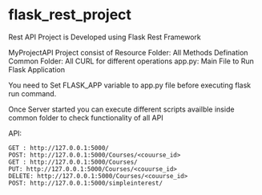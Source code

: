 # flask_rest_project
Rest API Project is Developed using Flask Rest Framework

MyProjectAPI Project consist of
	Resource Folder: All Methods Defination
	Common Folder: All CURL for different operations
	app.py: Main File to Run Flask Application
	
You need to Set FLASK_APP variable to app.py file before executing flask run command.

Once Server started you can execute different scripts availble inside common folder to check functionality of all API


API:

	GET : http://127.0.0.1:5000/ 
	POST: http://127.0.0.1:5000/Courses/<couurse_id>
	GET : http://127.0.0.1:5000/Courses/
	PUT: http://127.0.0.1:5000/Courses/<couurse_id>
	DELETE: http://127.0.0.1:5000/Courses/<couurse_id>
	POST: http://127.0.0.1:5000/simpleinterest/